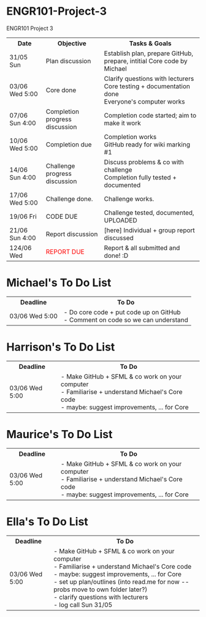 # ENGR101-Project-3
ENGR101 Project 3 


<table>
  <tr>
    <th>Date</th>
    <th>Objective</th>
    <th>Tasks & Goals</th>
  </tr>
  <tr>
    <td>31/05 Sun</td>
    <td>Plan discussion</td>
    <td>Establish plan, prepare GitHub, prepare, intitial Core code by Michael</td>
  </tr>
  <tr>
    <td>03/06 Wed 5:00</td>
    <td>Core done</td>
    <td>Clarify questions with lecturers
    <br>Core testing + documentation done
    <br>Everyone's computer works</td>
  </tr>
  <tr>
    <td>07/06 Sun 4:00</td>
    <td>Completion progress discussion</td>
    <td>Completion code started; aim to make it work
    </td>
  </tr>
  <tr>
    <td>10/06 Wed 5:00</td>
    <td>Completion due</td>
    <td>Completion works
    <br>GitHub ready for wiki marking #1
    <br></td>
  </tr>
  <tr>
    <td>14/06 Sun 4:00</td>
    <td>Challenge progress discussion</td>
    <td>Discuss problems & co with challenge
    <br>Completion fully tested + documented</td>
  </tr>
  <tr>
    <td>17/06 Wed 5:00</td>
    <td>Challenge done.</td>
    <td>Challenge works.</td>
  </tr>
  <tr>
    <td>19/06 Fri</td>
    <td><span style="font-color: red">CODE DUE</span></td>
    <td>Challenge tested, documented, UPLOADED</td>
  </tr>
  <tr>
    <td>21/06 Sun 4:00</td>
    <td>Report discussion</td>
    <td>[here] Individual + group report discussed</td>
  </tr>
  
  <tr>
    <td>124/06 Wed</td>
  <td><span style="color: red">REPORT DUE</span></td>
    <td>Report & all submitted and done! :D</td>
  </tr>
</table>

# Michael's To Do List
<table>
  <tr>
    <th>Deadline</th>
    <th>To Do</th>
  </tr>
  <tr>
    <td>03/06 Wed 5:00</td>
    <td>- Do core code + put code up on GitHub
    <br>- Comment on code so we can understand</td>
  </tr>
 </table>
 
 # Harrison's To Do List
 
<table>
  <tr>
    <th>Deadline</th>
    <th>To Do</th>
  </tr>
  <tr>
    <td>03/06 Wed 5:00</td>
    <td>- Make GitHub + SFML & co work on your computer
    <br>- Familiarise + understand Michael's Core code
    <br>- maybe: suggest improvements, ... for Core</td>
  </tr>
 </table>
 
 # Maurice's To Do List
 
<table>
  <tr>
    <th>Deadline</th>
    <th>To Do</th>
  </tr>
  <tr>
    <td>03/06 Wed 5:00</td>
    <td>- Make GitHub + SFML & co work on your computer
    <br>- Familiarise + understand Michael's Core code
    <br>- maybe: suggest improvements, ... for Core</td>
  </tr>
 </table>
 
 # Ella's To Do List
 
<table>
  <tr>
    <th>Deadline</th>
    <th>To Do</th>
  </tr>
  <tr>
    <td>03/06 Wed 5:00</td>
    <td>- Make GitHub + SFML & co work on your computer
    <br>- Familiarise + understand Michael's Core code
    <br>- maybe: suggest improvements, ... for Core
    <br>- set up plan/outlines (into read.me for now -- probs move to own folder later?)
    <br>- clarify questions with lecturers
    <br>- log call Sun 31/05</td>
  </tr>
 </table>
